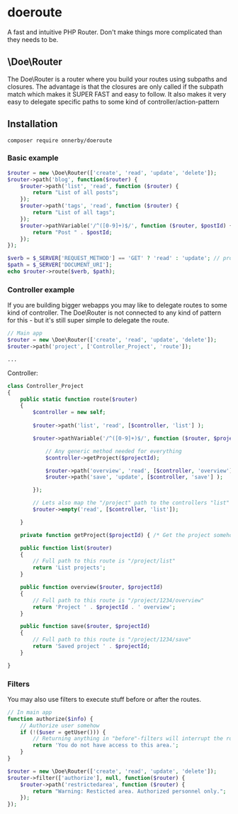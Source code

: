# doeroute
A fast and intuitive PHP Router.
Don't make things more complicated than they needs to be.

## \Doe\Router
The Doe\Router is a router where you build your routes using subpaths and closures. 
The advantage is that the closures are only called if the subpath match which makes it SUPER FAST and easy to follow.
It also makes it very easy to delegate specific paths to some kind of controller/action-pattern

## Installation
```
composer require onnerby/doeroute
```

### Basic example

```php
$router = new \Doe\Router(['create', 'read', 'update', 'delete']);
$router->path('blog', function($router) {
	$router->path('list', 'read', function ($router) {
		return "List of all posts";
	});
	$router->path('tags', 'read', function ($router) {
		return "List of all tags";
	});
	$router->pathVariable('/^([0-9]+)$/', function ($router, $postId) {
		return "Post " . $postId;
	});
});

$verb = $_SERVER['REQUEST_METHOD'] == 'GET' ? 'read' : 'update'; // probably more complicated ;)
$path = $_SERVER['DOCUMENT_URI'];
echo $router->route($verb, $path);

```

### Controller example
If you are building bigger webapps you may like to delegate routes to some kind of controller. The Doe\Router is not connected to any kind of pattern for this - but it's still super simple to delegate the route.
```php
// Main app
$router = new \Doe\Router(['create', 'read', 'update', 'delete']);
$router->path('project', ['Controller_Project', 'route']);

...
```
Controller:
```php
class Controller_Project
{
	public static function route($router)
	{
		$controller = new self;
		
		$router->path('list', 'read', [$controller, 'list'] );

		$router->pathVariable('/^([0-9]+)$/', function ($router, $projectId) use ($controller) {

			// Any generic method needed for everything
			$controller->getProject($projectId);	

			$router->path('overview', 'read', [$controller, 'overview'] );
			$router->path('save', 'update', [$controller, 'save'] );

		});

		// Lets also map the "/project" path to the controllers "list" action
		$router->empty('read', [$controller, 'list']);

	}

	private function getProject($projectId) { /* Get the project somehow */ }

	public function list($router)
	{
		// Full path to this route is "/project/list"
		return 'List projects';
	}

	public function overview($router, $projectId)
	{
		// Full path to this route is "/project/1234/overview"
		return 'Project ' . $projectId . ' overview';
	}

	public function save($router, $projectId)
	{
		// Full path to this route is "/project/1234/save"
		return 'Saved project ' . $projectId;
	}

}
```

### Filters
You may also use filters to execute stuff before or after the routes.
```php
// In main app
function authorize($info) {
	// Authorize user somehow
	if (!($user = getUser())) {
		// Returning anything in "before"-filters will interrupt the route.
		return 'You do not have access to this area.';
	}
}

$router = new \Doe\Router(['create', 'read', 'update', 'delete']);
$router->filter(['authorize'], null, function($router) {
	$router->path('restrictedarea', function ($router) {
		return "Warning: Resticted area. Authorized personnel only.";
	});
});

```